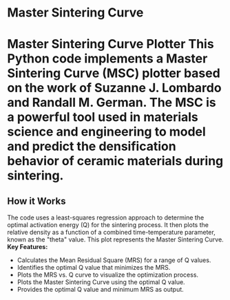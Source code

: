 # Master Sintering Curve
 
 # Master Sintering Curve Plotter  This Python code implements a Master Sintering Curve (MSC) plotter based on the work of Suzanne J. Lombardo and Randall M. German. The MSC is a powerful tool used in materials science and engineering to model and predict the densification behavior of ceramic materials during sintering.  
 ## How it Works  
 The code uses a least-squares regression approach to determine the optimal activation energy (Q) for the sintering process. It then plots the relative density as a function of a combined time-temperature parameter, known as the "theta" value. This plot represents the Master Sintering Curve.  
 **Key Features:**  
 *   Calculates the Mean Residual Square (MRS) for a range of Q values.
 *   Identifies the optimal Q value that minimizes the MRS.
 *   Plots the MRS vs. Q curve to visualize the optimization process.
 *   Plots the Master Sintering Curve using the optimal Q value.
 *   Provides the optimal Q value and minimum MRS as output. 
